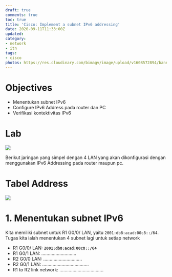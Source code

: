 ```yaml
---
draft: true
comments: true
toc: true
title: 'Cisco: Implement a subnet IPv6 addressing'
date: 2020-09-11T11:33:00Z
updated: 
category:
- network
- itn
tags:
- cisco
photos: https://res.cloudinary.com/bimagv/image/upload/v1608572894/banner/cisco-itn_qy4u8i.png
---
```


# **Objectives**

* Menentukan subnet IPv6
* Configure IPv6 Address pada router dan PC
* Verifikasi kontektivitas IPv6
<!-- more -->
# **Lab**

![](https://res.cloudinary.com/bimagv/image/upload/v1599781824/2020-09/2020-11-09_Jum_06_50_10_ogano1.png)

Berikut jaringan yang simpel dengan 4 LAN yang akan dikonfigurasi dengan menggunakan IPv6 Addressing pada router maupun pc.

# **Tabel Address**

![](https://res.cloudinary.com/bimagv/image/upload/v1599780606/2020-09/2020-11-09_Jum_06_26_24_t6htyx.png)

# 1. Menentukan subnet IPv6

Kita memiliki subnet untuk R1 G0/0/ LAN, yaitu `2001:db8:acad:00c8::/64`. Tugas kita ialah menentukan 4 subnet lagi untuk setiap network

* R1 G0/0/ LAN: **`2001:db8:acad:00c8::/64`**
* R1 G0/1 LAN: ...........................
* R2 G0/0 LAN: ..............................
* R2 G0/1 LAN: ....................................
* R1 to R2 link network: ..................................